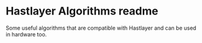 ﻿# Hastlayer Algorithms readme



Some useful algorithms that are compatible with Hastlayer and can be used in hardware too.